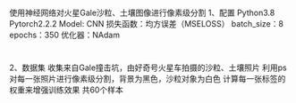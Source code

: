 # 
使用神经网络对火星Gale沙粒、土壤图像进行像素级分割
1、配置
Python3.8
Pytorch2.2.2
Model: CNN
损失函数：均方误差（MSELOSS）
batch_size：8
epochs：350
优化器：NAdam
# 
2、数据集
收集来自Gale撞击坑，由好奇号火星车拍摄的沙粒、土壤照片
利用ps对每一张照片进行像素级分割，背景为黑色，沙粒对象为白色
计算每一张标签的权重来增强训练效果
共60个样本



